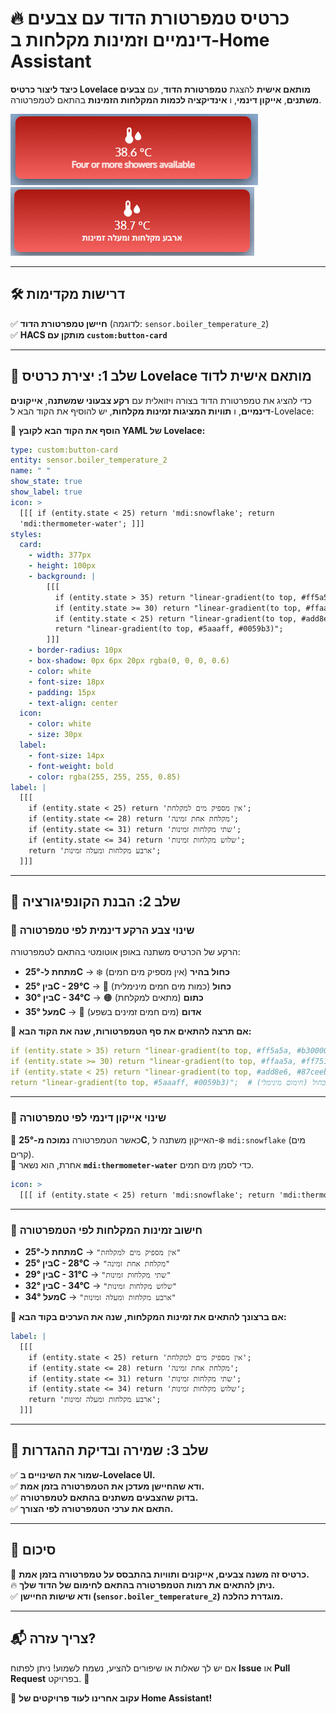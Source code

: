 # 🔥 **כרטיס טמפרטורת הדוד עם צבעים דינמיים וזמינות מקלחות ב-Home Assistant**  

**כיצד ליצור כרטיס Lovelace מותאם אישית** להצגת **טמפרטורת הדוד**, עם **צבעים משתנים**, **אייקון דינמי**, ו **אינדיקציה לכמות המקלחות הזמינות** בהתאם לטמפרטורה.

![Boiler Temperature Card](images/boiler-temp-english.png) ![Boiler Temperature Card](images/boiler-temp-heb.png)  

---

## 🛠️ **דרישות מקדימות**  
✅ **חיישן טמפרטורת הדוד** (לדוגמה: `sensor.boiler_temperature_2`)  
✅ **HACS מותקן עם `custom:button-card`**  

---

## 🔹 **שלב 1: יצירת כרטיס Lovelace מותאם אישית לדוד**  

כדי להציג את טמפרטורת הדוד בצורה ויזואלית עם **רקע צבעוני שמשתנה**, **אייקונים דינמיים**, ו **תוויות המציגות זמינות מקלחות**, יש להוסיף את הקוד הבא ל-Lovelace:

📌 **הוסף את הקוד הבא לקובץ YAML של Lovelace:**  

```yaml  
type: custom:button-card  
entity: sensor.boiler_temperature_2  
name: " "  
show_state: true  
show_label: true  
icon: >  
  [[[ if (entity.state < 25) return 'mdi:snowflake'; return  
  'mdi:thermometer-water'; ]]]  
styles:  
  card:  
    - width: 377px  
    - height: 100px  
    - background: |  
        [[[  
          if (entity.state > 35) return "linear-gradient(to top, #ff5a5a, #b30000)";  
          if (entity.state >= 30) return "linear-gradient(to top, #ffaa5a, #ff751a)";  
          if (entity.state < 25) return "linear-gradient(to top, #add8e6, #87ceeb)";  
          return "linear-gradient(to top, #5aaaff, #0059b3)";  
        ]]]  
    - border-radius: 10px  
    - box-shadow: 0px 6px 20px rgba(0, 0, 0, 0.6)  
    - color: white  
    - font-size: 18px  
    - padding: 15px  
    - text-align: center  
  icon:  
    - color: white  
    - size: 30px  
  label:  
    - font-size: 14px  
    - font-weight: bold  
    - color: rgba(255, 255, 255, 0.85)  
label: |  
  [[[  
    if (entity.state < 25) return 'אין מספיק מים למקלחת';  
    if (entity.state <= 28) return 'מקלחת אחת זמינה';  
    if (entity.state <= 31) return 'שתי מקלחות זמינות';  
    if (entity.state <= 34) return 'שלוש מקלחות זמינות';  
    return 'ארבע מקלחות ומעלה זמינות';  
  ]]]  
```  

---

## 🔹 **שלב 2: הבנת הקונפיגורציה**  

### 📌 **שינוי צבע הרקע דינמית לפי טמפרטורה**  

הרקע של הכרטיס משתנה באופן אוטומטי בהתאם לטמפרטורה:

- **מתחת ל-25°C** → ❄️ **כחול בהיר** (אין מספיק מים חמים)  
- **בין 25°C - 29°C** → 🔵 **כחול** (כמות מים חמים מינימלית)  
- **בין 30°C - 34°C** → 🟠 **כתום** (מתאים למקלחת)  
- **מעל 35°C** → 🔴 **אדום** (מים חמים זמינים בשפע)  

📌 **אם תרצה להתאים את סף הטמפרטורות, שנה את הקוד הבא:**  

```yaml  
if (entity.state > 35) return "linear-gradient(to top, #ff5a5a, #b30000)";  # אדום (מים חמים זמינים)  
if (entity.state >= 30) return "linear-gradient(to top, #ffaa5a, #ff751a)"; # כתום (מים טובים למקלחת)  
if (entity.state < 25) return "linear-gradient(to top, #add8e6, #87ceeb)";  # כחול בהיר (לא מספיק חם)  
return "linear-gradient(to top, #5aaaff, #0059b3)";  # כחול (חימום מינימלי)  
```  

---

### 📌 **שינוי אייקון דינמי לפי טמפרטורה**  

📌 כאשר הטמפרטורה **נמוכה מ-25°C**, האייקון משתנה ל-❄️ `mdi:snowflake` (מים קרים).  
📌 אחרת, הוא נשאר **`mdi:thermometer-water`** כדי לסמן מים חמים.

```yaml  
icon: >  
  [[[ if (entity.state < 25) return 'mdi:snowflake'; return 'mdi:thermometer-water'; ]]]  
```  

---

### 📌 **חישוב זמינות המקלחות לפי הטמפרטורה**  

- **מתחת ל-25°C** → `"אין מספיק מים למקלחת"`  
- **בין 25°C - 28°C** → `"מקלחת אחת זמינה"`  
- **בין 29°C - 31°C** → `"שתי מקלחות זמינות"`  
- **בין 32°C - 34°C** → `"שלוש מקלחות זמינות"`  
- **מעל 34°C** → `"ארבע מקלחות ומעלה זמינות"`  

📌 **אם ברצונך להתאים את זמינות המקלחות, שנה את הערכים בקוד הבא:**  

```yaml  
label: |  
  [[[  
    if (entity.state < 25) return 'אין מספיק מים למקלחת';  
    if (entity.state <= 28) return 'מקלחת אחת זמינה';  
    if (entity.state <= 31) return 'שתי מקלחות זמינות';  
    if (entity.state <= 34) return 'שלוש מקלחות זמינות';  
    return 'ארבע מקלחות ומעלה זמינות';  
  ]]]  
```  

---

## 🔹 **שלב 3: שמירה ובדיקת ההגדרות**  

✅ **שמור את השינויים ב-Lovelace UI.**  
✅ **ודא שהחיישן מעדכן את הטמפרטורה בזמן אמת.**  
✅ **בדוק שהצבעים משתנים בהתאם לטמפרטורה.**  
✅ **התאם את ערכי הטמפרטורה לפי הצורך.**  

---

## 🚀 **סיכום**  

🎨 **כרטיס זה משנה צבעים, אייקונים ותוויות בהתבסס על טמפרטורה בזמן אמת.**  
🔥 **ניתן להתאים את רמות הטמפרטורה בהתאם לחימום של הדוד שלך.**  
✅ **ודא שישות החיישן (`sensor.boiler_temperature_2`) מוגדרת כהלכה.**  

---

## 📬 **צריך עזרה?**  

אם יש לך שאלות או שיפורים להציע, נשמח לשמוע! ניתן לפתוח **Issue** או **Pull Request** בפרויקט. 🚀  

🔗 **עקוב אחרינו לעוד פרויקטים של Home Assistant!**  
